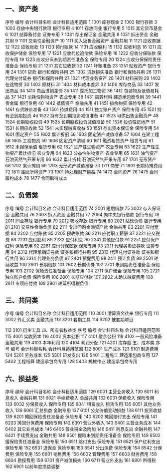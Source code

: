 ## 一、资产类

序号 编号 会计科目名称 会计科目适用范围
1 1001 库存现金
2 1002 银行存款
3 1003 存放中央银行款项 银行专用
4 1011 存放同业 银行专用
5 1015 其它货币基金
6 1021 结算备付金 证券专用
7 1031 存出保证金 金融共用
8 1051 拆出资金 金融共用
9 1101 交易性金融资产
10 1111 买入返售金融资产 金融共用
11 1121 应收票据
12 1122 应收账款
13 1123 预付账款
14 1131 应收股利
15 1132 应收利息
16 1211 应收保护储金 保险专用
17 1221 应收代位追偿款 保险专用
18 1222 应收分保账款 保险专用
19 1223 应收分保未到期责任准备金 保险专用
20 1224 应收分保保险责任准备金 保险专用
21 1231 其它应收款
22 1241 坏账准备
23 1251 贴现资产 银行专用
24 1301 贷款 银行和保险共用
25 1302 贷款损失准备 银行和保险共用
26 1311 代理兑付证券 银行和保险共用
27 1321 代理业务资产
28 1401 材料采购
29 1402 在途物资
30 1403 原材料
31 1404 材料成本差异
32 1406 库存商品
33 1407 发出商品
34 1410 商品进销差价
35 1411 委托加工物资
36 1412 包装物及低值易耗品
37 1421 消耗性物物资产 农业专用
38 1431 周转材料 建造承包商专用
39 1441 贵金属 银行专用
40 1442 抵债资产 金融共用
41 1451 损余物资 保险专用
42 1461 存货跌价准备
43 1501 待摊费用
44 1511 独立账户资产 保险专用
45 1521 持有至到期投资
46 1522 持有至到期投资减值准备
47 1523 可供出售金融资产
48 1524 长期股权投资
49 1525 长期股权投资减值准备
50 1526 投资性房地产
51 1531 长期应收款
52 1541 未实现融资收益
53 1551 存出资本保证金 保险专用
54 1601 固定资产
55 1602 累计折旧
56 1603 固定资产减值准备
57 1604 在建工程
58 1605 工程物资
59 1606 固定资产清理
60 1611 融资租赁资产 租赁专用
61 1612 未担保余值 租赁专用
62 1621 生产性生物资产 农业专用
63 1622 生产性生物资产累计折旧 农业专用
64 1623 公益性生物资产 农业专用
65 1631 油气资产 石油天然气开采专用
66 1632 累计折耗 石油天然气开采专用
67 1701 无形资产
68 1702 累计摊销
69 1703 无形资产减值准备
70 1711 商誉
71 1801 长期待摊费用
72 1811 递延所得资产
73 1901 待处理财产损益
74 1473 合同资产
76 1475 合同履约成本
78 1477 合同取得成本

## 二、负债类

序号 编号 会计科目名称 会计科目适用范围
74 2001 短期借款
75 2002 存入保证金 金融共用
76 2003 拆入资金 金融共用
77 2004 向中央银行借款 银行专用
78 2011 同业存放 银行专用
79 2012 吸收存款 银行专用
80 2021 贴现负债 银行专用
81 2101 交易性金融负债
82 2111 专出回购金融资产款 金融共用
83 2201 应付票据
84 2202 应付账款
85 2205 预收账款
86 2211 应付职工薪酬
87 2221 应交税费
88 2231 应付股利
89 2232 应付利息
90 2241 其他应付款
91 2251 应付保户红利 保险专用
92 2261 应付分保账款 保险专用
93 2311 代理买卖证券款 证券专用
94 2312 代理承销证券款 证券和银行共用
95 2313 代理兑付证券款 证券和银行共用
96 2314 代理业务负债
97 2401 预提费用
98 2411 预计负债
99 2501 递延收益
100 2601 长期借款
101 2602 长期债券
102 2701 未到期责任准备金 保险专用
103 2702 保险责任准备金 保险专用
104 2711 保户储金 保险专用
105 2721 独立账户负债 保险专用
106 2801 长期应付款
107 2802 未确认融资费用
108 2811 专项应付款
109 2901 递延所得税负债

## 三、共同类

序号 编号 会计科目名称 会计科目适用范围 
110 3001 清算资金往来 银行专用
111 3002 外汇买卖 金融共用
113 3201 套期工具
114 3202 被套期项目

112 3101 衍生工具
四、所有者权益类
序号 编号 会计科目名称 会计科目适用范围
115 4001 实收资本
116 4002 资本公积
117 4101 盈余公积
118 4102 一般风险准备 金融共用
119 4103 本年利润
120 4104 利润分配
121 4201 库存股
五、成本类
序号 编号 会计科目名称 会计科目适用范围
122 5001 生产成本
123 5101 制造费用
124 5201 劳务成本
125 5301 研发支出
126 5401 工程施工 建造承包商专用
127 5402 工程结算 建造承包商专用
128 5403 机械作业 建造承包商专用

## 六、损益类

序号 编号 会计科目名称 会计科目适用范围
129 6001 主营业务收入
130 6011 利息收入 金融共用
131 6021 手续费收入 金融共用
132 6031 保费收入 保险专用
133 6032 分保费收入 保险专用
135 6041 租赁收入 租赁专用
135 6051 其他业务收入
136 6061 汇兑损益 金融专用
137 6101 公允价值变动损益
138 6111 投资收益
139 6201 摊回保险责任准备金 保险专用
140 6202 摊回赔付支出 保险专用
141 6203 摊回分保费用 保险专用
142 6301 营业外收入
143 6401 主营业务成本
144 6402 其它业务成本
145 6405 营业税金及附加
146 6411 利息支出 金融共用
147 6421 手续费支出 金融共用
148 6501 提取未到期责任准备金 保险专用
149 6502 撮保险责任准备金 保险专用
150 6511 赔付支出 保险专用
151 6521 保户红利支出 保险专用
152 6531 退保金 保险专用
153 6541 分出保费 保险专用
154 6542 分保费用 保险专用
155 6601 销售费用
156 6602 管理费用
157 6603 财务费用
158 6604 勘探费用
159 6701 资产减值损失
160 6711 营业外支出
161 6801 所得税
162 6901 以前年度损益调整
